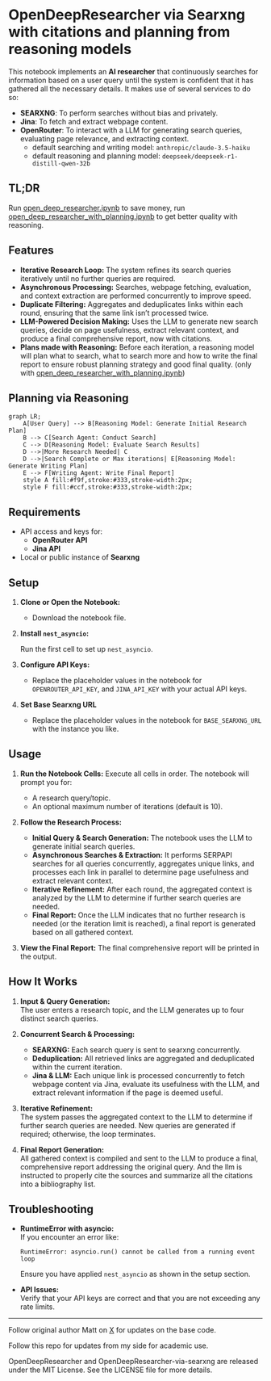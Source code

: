 # OpenDeepResearcher via Searxng with citations and planning from reasoning models

This notebook implements an **AI researcher** that continuously searches for information based on a user query until the system is confident that it has gathered all the necessary details. It makes use of several services to do so:

- **SEARXNG**: To perform searches without bias and privately.
- **Jina**: To fetch and extract webpage content.
- **OpenRouter**: To interact with a LLM for generating search queries, evaluating page relevance, and extracting context.
   - default searching and writing model: `anthropic/claude-3.5-haiku`
   - default reasoning and planning model: `deepseek/deepseek-r1-distill-qwen-32b`

## TL;DR

Run [open_deep_researcher.ipynb](open_deep_researcher.ipynb) to save money, run [open_deep_researcher_with_planning.ipynb](open_deep_researcher_with_planning.ipynb) to get better quality with reasoning.

## Features

- **Iterative Research Loop:** The system refines its search queries iteratively until no further queries are required.
- **Asynchronous Processing:** Searches, webpage fetching, evaluation, and context extraction are performed concurrently to improve speed.
- **Duplicate Filtering:** Aggregates and deduplicates links within each round, ensuring that the same link isn’t processed twice.
- **LLM-Powered Decision Making:** Uses the LLM to generate new search queries, decide on page usefulness, extract relevant context, and produce a final comprehensive report, now with citations.
- **Plans made with Reasoning:** Before each iteration, a reasoning model will plan what to search, what to search more and how to write the final report to ensure robust planning strategy and good final quality. (only with [open_deep_researcher_with_planning.ipynb](open_deep_researcher_with_planning.ipynb))

## Planning via Reasoning

```mermaid
graph LR;
    A[User Query] --> B[Reasoning Model: Generate Initial Research Plan]
    B --> C[Search Agent: Conduct Search]
    C --> D[Reasoning Model: Evaluate Search Results]
    D -->|More Research Needed| C
    D -->|Search Complete or Max iterations| E[Reasoning Model: Generate Writing Plan]
    E --> F[Writing Agent: Write Final Report]
    style A fill:#f9f,stroke:#333,stroke-width:2px;
    style F fill:#ccf,stroke:#333,stroke-width:2px;
```

## Requirements

- API access and keys for:
  - **OpenRouter API**
  - **Jina API**
- Local or public instance of **Searxng**

## Setup

1. **Clone or Open the Notebook:**
   - Download the notebook file.

2. **Install `nest_asyncio`:**

   Run the first cell to set up `nest_asyncio`.

3. **Configure API Keys:**
   - Replace the placeholder values in the notebook for `OPENROUTER_API_KEY`, and `JINA_API_KEY` with your actual API keys.

4. **Set Base Searxng URL**
   - Replace the placeholder values in the notebook for `BASE_SEARXNG_URL` with the instance you like.

## Usage

1. **Run the Notebook Cells:**
   Execute all cells in order. The notebook will prompt you for:
   - A research query/topic.
   - An optional maximum number of iterations (default is 10).

2. **Follow the Research Process:**
   - **Initial Query & Search Generation:** The notebook uses the LLM to generate initial search queries.
   - **Asynchronous Searches & Extraction:** It performs SERPAPI searches for all queries concurrently, aggregates unique links, and processes each link in parallel to determine page usefulness and extract relevant context.
   - **Iterative Refinement:** After each round, the aggregated context is analyzed by the LLM to determine if further search queries are needed.
   - **Final Report:** Once the LLM indicates that no further research is needed (or the iteration limit is reached), a final report is generated based on all gathered context.

3. **View the Final Report:**
   The final comprehensive report will be printed in the output.

## How It Works

1. **Input & Query Generation:**  
   The user enters a research topic, and the LLM generates up to four distinct search queries.

2. **Concurrent Search & Processing:**  
   - **SEARXNG:** Each search query is sent to searxng concurrently.
   - **Deduplication:** All retrieved links are aggregated and deduplicated within the current iteration.
   - **Jina & LLM:** Each unique link is processed concurrently to fetch webpage content via Jina, evaluate its usefulness with the LLM, and extract relevant information if the page is deemed useful.

3. **Iterative Refinement:**  
   The system passes the aggregated context to the LLM to determine if further search queries are needed. New queries are generated if required; otherwise, the loop terminates.

4. **Final Report Generation:**  
   All gathered context is compiled and sent to the LLM to produce a final, comprehensive report addressing the original query. And the llm is instructed to properly cite the sources and summarize all the citations into a bibliography list.

## Troubleshooting

- **RuntimeError with asyncio:**  
  If you encounter an error like:
  ```
  RuntimeError: asyncio.run() cannot be called from a running event loop
  ```
  Ensure you have applied `nest_asyncio` as shown in the setup section.

- **API Issues:**  
  Verify that your API keys are correct and that you are not exceeding any rate limits.

---

Follow original author Matt on [X](https://x.com/mattshumer_) for updates on the base code.

Follow this repo for updates from my side for academic use.

OpenDeepResearcher and OpenDeepResearcher-via-searxng are released under the MIT License. See the LICENSE file for more details.
